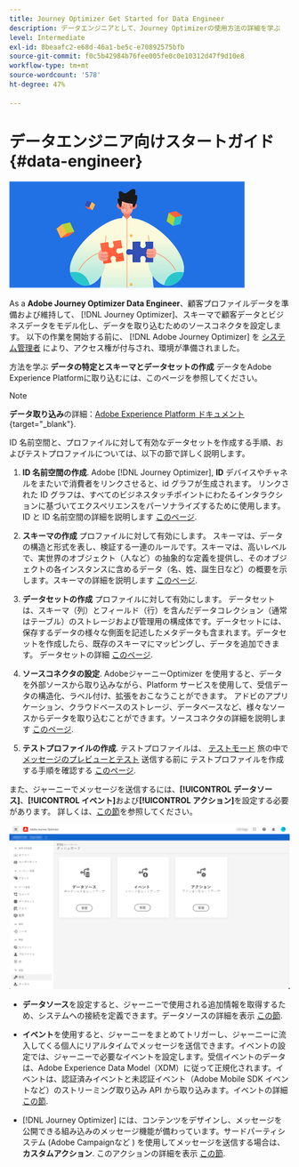 ```yaml
---
title: Journey Optimizer Get Started for Data Engineer
description: データエンジニアとして、Journey Optimizerの使用方法の詳細を学ぶ
level: Intermediate
exl-id: 8beaafc2-e68d-46a1-be5c-e70892575bfb
source-git-commit: f0c5b42984b76fee005fe0c0e10312d47f9d10e8
workflow-type: tm+mt
source-wordcount: '578'
ht-degree: 47%

---
```


# データエンジニア向けスタートガイド {#data-engineer}

![データエンジニア](assets/do-not-localize/user-1.png)

As a **Adobe Journey Optimizer Data Engineer**、顧客プロファイルデータを準備および維持して、 [!DNL Journey Optimizer]、スキーマで顧客データとビジネスデータをモデル化し、データを取り込むためのソースコネクタを設定します。 以下の作業を開始する前に、 [!DNL Adobe Journey Optimizer] を [システム管理者](administrator.md) により、アクセス権が付与され、環境が準備されました。


方法を学ぶ **データの特定とスキーマとデータセットの作成** データをAdobe Experience Platformに取り込むには、このページを参照してください。

>[!NOTE]
>
>**データ取り込み**&#x200B;の詳細：[Adobe Experience Platform ドキュメント](https://experienceleague.adobe.com/docs/experience-platform/ingestion/home.html?lang=ja){target=&quot;_blank&quot;}.

ID 名前空間と、プロファイルに対して有効なデータセットを作成する手順、およびテストプロファイルについては、以下の節で詳しく説明します。

1. **ID 名前空間の作成**. Adobe [!DNL Journey Optimizer], **ID** デバイスやチャネルをまたいで消費者をリンクさせると、id グラフが生成されます。 リンクされた ID グラフは、すべてのビジネスタッチポイントにわたるインタラクションに基づいてエクスペリエンスをパーソナライズするために使用します。ID と ID 名前空間の詳細を説明します [このページ](../get-started-identity.md).

1. **スキーマの作成** プロファイルに対して有効にします。 スキーマは、データの構造と形式を表し、検証する一連のルールです。スキーマは、高いレベルで、実世界のオブジェクト（人など）の抽象的な定義を提供し、そのオブジェクトの各インスタンスに含めるデータ（名、姓、誕生日など）の概要を示します。スキーマの詳細を説明します [このページ](../get-started-schemas.md).

1. **データセットの作成** プロファイルに対して有効にします。 データセットは、スキーマ（列）とフィールド（行）を含んだデータコレクション（通常はテーブル）のストレージおよび管理用の構成体です。データセットには、保存するデータの様々な側面を記述したメタデータも含まれます。データセットを作成したら、既存のスキーマにマッピングし、データを追加できます。 データセットの詳細 [このページ](../get-started-datasets.md).

1. **ソースコネクタの設定**. AdobeジャーニーOptimizer を使用すると、データを外部ソースから取り込みながら、Platform サービスを使用して、受信データの構造化、ラベル付け、拡張をおこなうことができます。 アドビのアプリケーション、クラウドベースのストレージ、データベースなど、様々なソースからデータを取り込むことができます。ソースコネクタの詳細を説明します [このページ](../get-started-sources.md).

1. **テストプロファイルの作成**. テストプロファイルは、 [テストモード](../building-journeys/testing-the-journey.md) 旅の中で [メッセージのプレビューとテスト](../preview.md) 送信する前に テストプロファイルを作成する手順を確認する [このページ](../../using/building-journeys/creating-test-profiles.md).


また、ジャーニーでメッセージを送信するには、**[!UICONTROL データソース]**、**[!UICONTROL イベント]**&#x200B;および&#x200B;**[!UICONTROL アクション]**&#x200B;を設定する必要があります。 詳しくは、[この節](../../using/configuration/about-data-sources-events-actions.md)を参照してください。

![](../assets/admin-menu.png)

* **データソース**&#x200B;を設定すると、ジャーニーで使用される追加情報を取得するため、システムへの接続を定義できます。データソースの詳細を表示 [この節](../datasource/about-data-sources.md).

* **イベント**&#x200B;を使用すると、ジャーニーをまとめてトリガーし、ジャーニーに流入してくる個人にリアルタイムでメッセージを送信できます。イベントの設定では、ジャーニーで必要なイベントを設定します。受信イベントのデータは、Adobe Experience Data Model（XDM）に従って正規化されます。イベントは、認証済みイベントと未認証イベント（Adobe Mobile SDK イベントなど）のストリーミング取り込み API から取り込みます。イベントの詳細 [この節](../event/about-events.md).

* [!DNL Journey Optimizer] には、コンテンツをデザインし、メッセージを公開できる組み込みのメッセージ機能が備わっています。サードパーティシステム (Adobe Campaignなど ) を使用してメッセージを送信する場合は、 **カスタムアクション**. このアクションの詳細を表示 [この節](../action/action.md).
